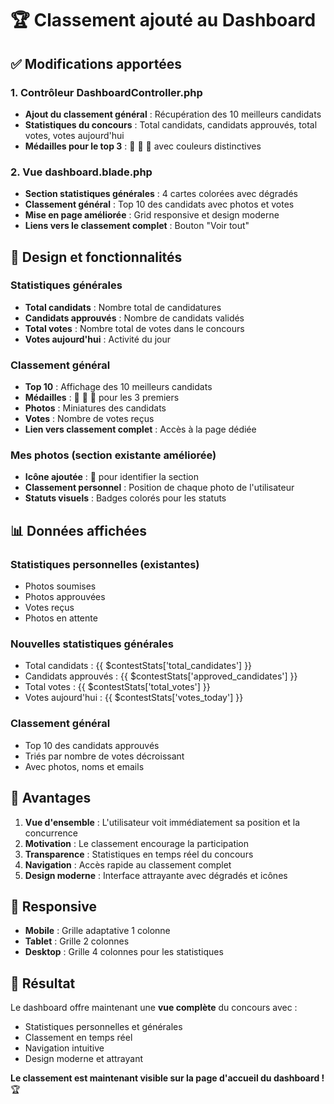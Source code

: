 # 🏆 Classement ajouté au Dashboard

## ✅ Modifications apportées

### 1. Contrôleur DashboardController.php
- **Ajout du classement général** : Récupération des 10 meilleurs candidats
- **Statistiques du concours** : Total candidats, candidats approuvés, total votes, votes aujourd'hui
- **Médailles pour le top 3** : 🥇 🥈 🥉 avec couleurs distinctives

### 2. Vue dashboard.blade.php
- **Section statistiques générales** : 4 cartes colorées avec dégradés
- **Classement général** : Top 10 des candidats avec photos et votes
- **Mise en page améliorée** : Grid responsive et design moderne
- **Liens vers le classement complet** : Bouton "Voir tout"

## 🎨 Design et fonctionnalités

### Statistiques générales
- **Total candidats** : Nombre total de candidatures
- **Candidats approuvés** : Nombre de candidats validés
- **Total votes** : Nombre total de votes dans le concours
- **Votes aujourd'hui** : Activité du jour

### Classement général
- **Top 10** : Affichage des 10 meilleurs candidats
- **Médailles** : 🥇 🥈 🥉 pour les 3 premiers
- **Photos** : Miniatures des candidats
- **Votes** : Nombre de votes reçus
- **Lien vers classement complet** : Accès à la page dédiée

### Mes photos (section existante améliorée)
- **Icône ajoutée** : 📸 pour identifier la section
- **Classement personnel** : Position de chaque photo de l'utilisateur
- **Statuts visuels** : Badges colorés pour les statuts

## 📊 Données affichées

### Statistiques personnelles (existantes)
- Photos soumises
- Photos approuvées
- Votes reçus
- Photos en attente

### Nouvelles statistiques générales
- Total candidats : {{ $contestStats['total_candidates'] }}
- Candidats approuvés : {{ $contestStats['approved_candidates'] }}
- Total votes : {{ $contestStats['total_votes'] }}
- Votes aujourd'hui : {{ $contestStats['votes_today'] }}

### Classement général
- Top 10 des candidats approuvés
- Triés par nombre de votes décroissant
- Avec photos, noms et emails

## 🚀 Avantages

1. **Vue d'ensemble** : L'utilisateur voit immédiatement sa position et la concurrence
2. **Motivation** : Le classement encourage la participation
3. **Transparence** : Statistiques en temps réel du concours
4. **Navigation** : Accès rapide au classement complet
5. **Design moderne** : Interface attrayante avec dégradés et icônes

## 📱 Responsive

- **Mobile** : Grille adaptative 1 colonne
- **Tablet** : Grille 2 colonnes
- **Desktop** : Grille 4 colonnes pour les statistiques

## 🎯 Résultat

Le dashboard offre maintenant une **vue complète** du concours avec :
- Statistiques personnelles et générales
- Classement en temps réel
- Navigation intuitive
- Design moderne et attrayant

**Le classement est maintenant visible sur la page d'accueil du dashboard !** 🏆

